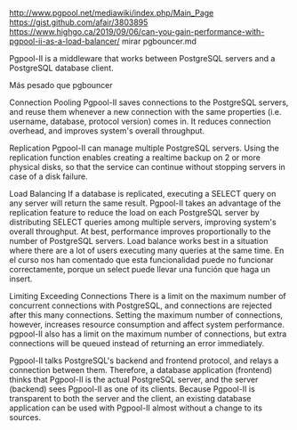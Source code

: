 http://www.pgpool.net/mediawiki/index.php/Main_Page
https://gist.github.com/afair/3803895
https://www.highgo.ca/2019/09/06/can-you-gain-performance-with-pgpool-ii-as-a-load-balancer/
mirar pgbouncer.md

Pgpool-II is a middleware that works between PostgreSQL servers and a PostgreSQL database client.

Más pesado que pgbouncer

Connection Pooling
Pgpool-II saves connections to the PostgreSQL servers, and reuse them whenever a new connection with the same properties (i.e. username, database, protocol version) comes in. It reduces connection overhead, and improves system's overall throughput.

Replication
Pgpool-II can manage multiple PostgreSQL servers. Using the replication function enables creating a realtime backup on 2 or more physical disks, so that the service can continue without stopping servers in case of a disk failure.

Load Balancing
If a database is replicated, executing a SELECT query on any server will return the same result. Pgpool-II takes an advantage of the replication feature to reduce the load on each PostgreSQL server by distributing SELECT queries among multiple servers, improving system's overall throughput. At best, performance improves proportionally to the number of PostgreSQL servers. Load balance works best in a situation where there are a lot of users executing many queries at the same time.
En el curso nos han comentado que esta funcionalidad puede no funcionar correctamente, porque un select puede llevar una función que haga un insert.

Limiting Exceeding Connections
There is a limit on the maximum number of concurrent connections with PostgreSQL, and connections are rejected after this many connections. Setting the maximum number of connections, however, increases resource consumption and affect system performance. pgpool-II also has a limit on the maximum number of connections, but extra connections will be queued instead of returning an error immediately.


Pgpool-II talks PostgreSQL's backend and frontend protocol, and relays a connection between them. Therefore, a database application (frontend) thinks that Pgpool-II is the actual PostgreSQL server, and the server (backend) sees Pgpool-II as one of its clients. Because Pgpool-II is transparent to both the server and the client, an existing database application can be used with Pgpool-II almost without a change to its sources.
